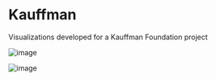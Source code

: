 # Kauffman
Visualizations developed for a Kauffman Foundation project

![image](https://user-images.githubusercontent.com/289957/222522209-60f4ae6f-365d-4260-aa7f-0109869fdb58.png)

![image](https://user-images.githubusercontent.com/289957/222522239-79f1594a-22e0-490e-9fb2-39b2b63a09b4.png)
